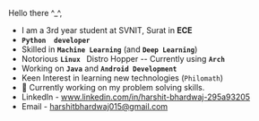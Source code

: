 Hello there  ^_^,

- I am a 3rd year student at SVNIT, Surat in **ECE** 
- **`Python  developer`**
- Skilled in  **`Machine Learning`** (and **`Deep Learning`**) 
- Notorious **`Linux `** Distro Hopper  --  Currently using **`Arch`**
- Working on **`Java`** and **`Android Development`**
- Keen Interest in learning new technologies (`Philomath`)
- 🌱 Currently working on my problem solving skills.
- LinkedIn - www.linkedin.com/in/harshit-bhardwaj-295a93205
- Email - harshitbhardwaj015@gmail.com

<!---
Harshit-0020/Harshit-0020 is a ✨ special ✨ repository because its `README.md` (this file) appears on your GitHub profile.
You can click the Preview link to take a look at your changes.
--->
